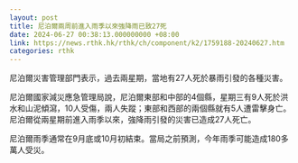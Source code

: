 ```yaml
---
layout: post
title: 尼泊爾兩周前進入雨季以來強降雨已致27死
date: 2024-06-27 00:38:13.000000000 +08:00
link: https://news.rthk.hk/rthk/ch/component/k2/1759188-20240627.htm
categories: rthk
---
```


尼泊爾災害管理部門表示，過去兩星期，當地有27人死於暴雨引發的各種災害。

尼泊爾國家減災應急管理局說，尼泊爾東部和中部的4個縣，星期三有9人死於洪水和山泥傾瀉，10人受傷，兩人失蹤；東部和西部的兩個縣就有5人遭雷擊身亡。尼泊爾從兩星期前進入雨季以來，強降雨引發的災害已造成27人死亡。

尼泊爾雨季通常在9月底或10月初結束。當局之前預測，今年雨季可能造成180多萬人受災。
